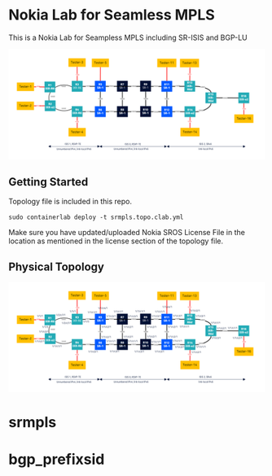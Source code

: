 # Nokia Lab for Seamless MPLS
This is a Nokia Lab for Seampless MPLS including SR-ISIS and BGP-LU

![](Topology.png)

## Getting Started

Topology file is included in this repo.

```
sudo containerlab deploy -t srmpls.topo.clab.yml
```

Make sure you have updated/uploaded Nokia SROS License File in the location as mentioned in the license section of the topology file.

## Physical Topology 

![](detailed_topology.png)
# srmpls
# bgp_prefixsid
